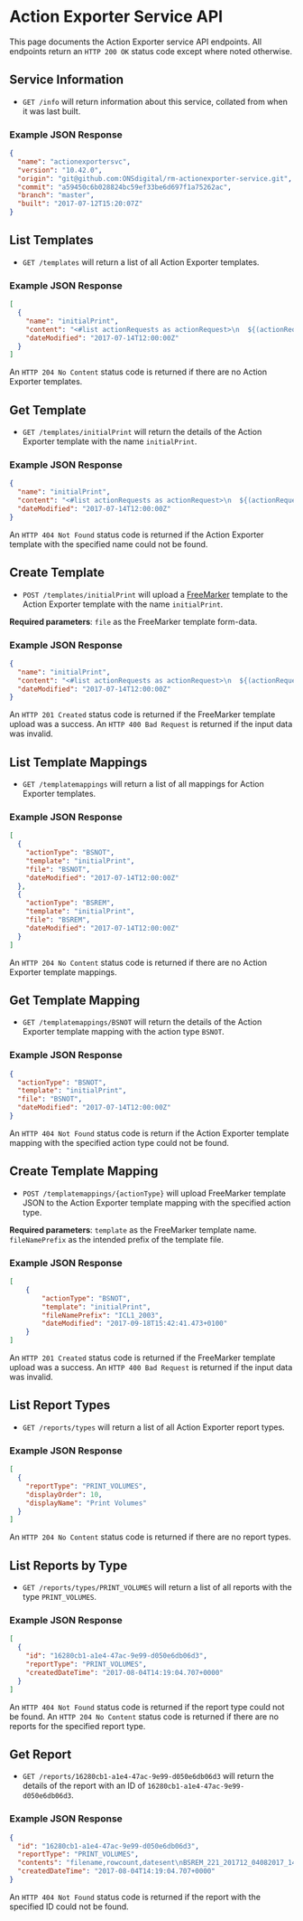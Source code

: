# Action Exporter Service API
This page documents the Action Exporter service API endpoints. All endpoints return an `HTTP 200 OK` status code except where noted otherwise.

## Service Information
* `GET /info` will return information about this service, collated from when it was last built.

### Example JSON Response
```json
{
  "name": "actionexportersvc",
  "version": "10.42.0",
  "origin": "git@github.com:ONSdigital/rm-actionexporter-service.git",
  "commit": "a59450c6b028824bc59ef33be6d697f1a75262ac",
  "branch": "master",
  "built": "2017-07-12T15:20:07Z"
}
```

## List Templates
* `GET /templates` will return a list of all Action Exporter templates.

### Example JSON Response
```json
[
  {
    "name": "initialPrint",
    "content": "<#list actionRequests as actionRequest>\n  ${(actionRequest.address.sampleUnitRef)!}|${actionRequest.iac?trim}|${(actionRequest.contact.forename?trim)!}|${(actionRequest.contact.emailaddress)!}\n  </#list>",
    "dateModified": "2017-07-14T12:00:00Z"
  }
]
```

An `HTTP 204 No Content` status code is returned if there are no Action Exporter templates.

## Get Template
* `GET /templates/initialPrint` will return the details of the Action Exporter template with the name `initialPrint`.

### Example JSON Response
```json
{
  "name": "initialPrint",
  "content": "<#list actionRequests as actionRequest>\n  ${(actionRequest.address.sampleUnitRef)!}|${actionRequest.iac?trim}|${(actionRequest.contact.forename?trim)!}|${(actionRequest.contact.emailaddress)!}\n  </#list>",
  "dateModified": "2017-07-14T12:00:00Z"
}
```

An `HTTP 404 Not Found` status code is returned if the Action Exporter template with the specified name could not be found.

## Create Template
* `POST /templates/initialPrint` will upload a [FreeMarker](http://freemarker.org/) template to the Action Exporter template with the name `initialPrint`.

**Required parameters**: `file` as the FreeMarker template form-data.

### Example JSON Response
```json
{
  "name": "initialPrint",
  "content": "<#list actionRequests as actionRequest>\n  ${(actionRequest.address.sampleUnitRef)!}|${actionRequest.iac?trim}|${(actionRequest.contact.forename?trim)!}|${(actionRequest.contact.emailaddress)!}\n  </#list>",
  "dateModified": "2017-07-14T12:00:00Z"
}
```

An `HTTP 201 Created` status code is returned if the FreeMarker template upload was a success. An `HTTP 400 Bad Request` is returned if the input data was invalid.

## List Template Mappings
* `GET /templatemappings` will return a list of all mappings for Action Exporter templates.

### Example JSON Response
```json
[
  {
    "actionType": "BSNOT",
    "template": "initialPrint",
    "file": "BSNOT",
    "dateModified": "2017-07-14T12:00:00Z"
  },
  {
    "actionType": "BSREM",
    "template": "initialPrint",
    "file": "BSREM",
    "dateModified": "2017-07-14T12:00:00Z"
  }
]
```

An `HTTP 204 No Content` status code is returned if there are no Action Exporter template mappings.

## Get Template Mapping
* `GET /templatemappings/BSNOT` will return the details of the Action Exporter template mapping with the action type `BSNOT`.

### Example JSON Response
```json
{
  "actionType": "BSNOT",
  "template": "initialPrint",
  "file": "BSNOT",
  "dateModified": "2017-07-14T12:00:00Z"
}
```

An `HTTP 404 Not Found` status code is return if the Action Exporter template mapping with the specified action type could not be found.

## Create Template Mapping
* `POST /templatemappings/{actionType}` will upload FreeMarker template JSON to the Action Exporter template mapping with the specified action type.

**Required parameters**: `template` as the FreeMarker template name. `fileNamePrefix` as the intended prefix of the template file.

### Example JSON Response
```json
[
    {
        "actionType": "BSNOT",
        "template": "initialPrint",
        "fileNamePrefix": "ICL1_2003",
        "dateModified": "2017-09-18T15:42:41.473+0100"
    }
]
```

An `HTTP 201 Created` status code is returned if the FreeMarker template upload was a success. An `HTTP 400 Bad Request` is returned if the input data was invalid.

## List Report Types
* `GET /reports/types` will return a list of all Action Exporter report types.

### Example JSON Response
```json
[
  {
    "reportType": "PRINT_VOLUMES",
    "displayOrder": 10,
    "displayName": "Print Volumes"
  }
]
```

An `HTTP 204 No Content` status code is returned if there are no report types.

## List Reports by Type
* `GET /reports/types/PRINT_VOLUMES` will return a list of all reports with the type `PRINT_VOLUMES`.

### Example JSON Response
```json
[
  {
    "id": "16280cb1-a1e4-47ac-9e99-d050e6db06d3",
    "reportType": "PRINT_VOLUMES",
    "createdDateTime": "2017-08-04T14:19:04.707+0000"
  }
]
```

An `HTTP 404 Not Found` status code is returned if the report type could not be found. An `HTTP 204 No Content` status code is returned if there are no reports for the specified report type.

## Get Report
* `GET /reports/16280cb1-a1e4-47ac-9e99-d050e6db06d3` will return the details of the report with an ID of `16280cb1-a1e4-47ac-9e99-d050e6db06d3`.

### Example JSON Response
```json
{
  "id": "16280cb1-a1e4-47ac-9e99-d050e6db06d3",
  "reportType": "PRINT_VOLUMES",
  "contents": "filename,rowcount,datesent\nBSREM_221_201712_04082017_1411.csv,799,2017-08-04 14:15:25.686+00\nBSNOT_221_201712_04082017_1411.csv,399,2017-08-04 14:17:53.093+00\nBSREM_221_201711_04082017_1417.csv,100,2017-08-04 14:18:00.908+00\nBSNOT_221_201711_04082017_1417.csv,50,2017-08-04 14:18:10.514+00\nBSREM_221_201710_04082017_1418.csv,101,2017-08-04 14:18:19.205+00\nBSNOT_221_201710_04082017_1418.csv,51,2017-08-04 14:19:02.281+00",
  "createdDateTime": "2017-08-04T14:19:04.707+0000"
}
```

An `HTTP 404 Not Found` status code is returned if the report with the specified ID could not be found.

